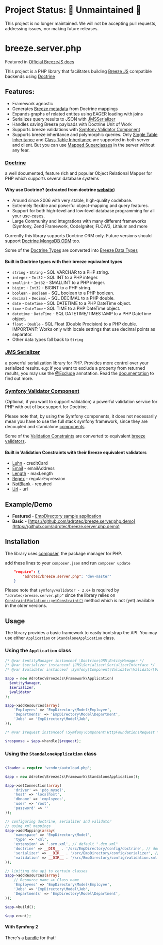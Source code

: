 # Project Status:  🚨 Unmaintained 🚨

This project is no longer maintained. We will not be accepting pull requests, addressing issues, nor making future releases.


# breeze.server.php

Featured in [Official BreezeJS docs](https://breeze.github.io/doc-samples/php-employee-directory.html)

This project is a PHP library that facilitates building [Breeze JS](http://www.breezejs.com/) compatible backends using
[Doctrine](http://www.doctrine-project.org/projects/orm.html)

## Features:

- Framework agnostic
- Generates [Breeze metadata](http://www.breezejs.com/documentation/metadata) from Doctrine mappings
- Expands graphs of related entites using EAGER loading with joins
- Serializes query results to JSON with [JMSSerializer](http://jmsyst.com/libs/serializer)
- Handles saving Breeze payloads with Doctrine Unit of Work
- Supports breeze validations with [Symfony Validator Component](http://symfony.com/components/Validator)
- Supports breeze inheritance and polymorphic queries. Only [Single Table Inheritance](http://doctrine-orm.readthedocs.org/en/latest/reference/inheritance-mapping.html#single-table-inheritance)
and [Class Table Inheritance](http://doctrine-orm.readthedocs.org/en/latest/reference/inheritance-mapping.html#class-table-inheritance) are supported in both server and client. But you can use [Mapped Superclasses](http://doctrine-orm.readthedocs.org/en/latest/reference/inheritance-mapping.html#mapped-superclasses) in the server without any fear.

### [Doctrine](http://www.doctrine-project.org/projects/orm.html)

a well documented, feature rich and popular Object Relational Mapper for PHP which supports several database systems

#### Why use Doctrine? (extracted from doctrine [website](http://www.doctrine-project.org/))
  - Around since 2006 with very stable, high-quality codebase.
  - Extremely flexible and powerful object-mapping and query features.
  - Support for both high-level and low-level database programming for all your use-cases.
  - Large Community and integrations with many different frameworks (Symfony, Zend Framework, CodeIgniter, FLOW3, Lithium and more

Currently this library supports Doctrine ORM only. Future versions should support [Doctrine MongoDB ODM](http://www.doctrine-project.org/projects/mongodb-odm.html) too.

Some of the [Doctrine Types](http://doctrine-dbal.readthedocs.org/en/latest/reference/types.html) are converted into [Breeze Data Types](http://www.breezejs.com/sites/all/apidocs/classes/DataType.html)
#### Built in Doctrine types with their breeze equivalent types

* `string` - `String` - SQL VARCHAR to a PHP string.
* `integer` - `Int32` - SQL INT to a PHP integer.
* `smallint` - `Int32` - SMALLINT to a PHP integer.
* `bigint` - `Int32` - BIGINT to a PHP string.
* `boolean` - `Boolean` - SQL boolean to a PHP boolean.
* `decimal` - `Decimal` - SQL DECIMAL to a PHP double.
* `date` - `DateTime` - SQL DATETIME to a PHP DateTime object.
* `time` - `DateTime` - SQL TIME to a PHP DateTime object.
* `datetime` - `DateTime` - SQL DATETIME/TIMESTAMP to a PHP DateTime object.
* `float` - `Double` - SQL Float (Double Precision) to a PHP double. IMPORTANT: Works only with locale settings that use decimal points as separator.
* Other data types fall back to `String`
  
### [JMS Serializer](http://jmsyst.com/libs/serializer)
 a powerful serialization library for PHP. Provides more control over your serialized results. e.g: if you want to exclude a property from returned results, you may use the [@Exclude](http://jmsyst.com/libs/serializer/master/reference/annotations#exclude) annotation. Read the [documentation](http://jmsyst.com/libs/serializer) to find out more.

### [Symfony Validator Component](http://symfony.com/components/Validator)

(Optional, if you want to support validation) a powerful validation service for PHP with out of box support for Doctrine.

Please note that, by using the Symfony components, it does not necessarily mean you have to use the full stack symfony framework, since they are decoupled and standalone [components](http://symfony.com/components).

Some of the [Validation Constraints](http://symfony.com/doc/current/reference/constraints.html) are converted to equivalent [breeze validators](http://www.breezejs.com/documentation/validation). 

#### Built in Validation Constraints with their Breeze equivalent validators

* [Luhn](http://symfony.com/doc/current/reference/constraints/Luhn.html) - creditCard
* [Email](http://symfony.com/doc/current/reference/constraints/Email.html) - emailAddress
* [Length](http://symfony.com/doc/current/reference/constraints/Length.html) - maxLength
* [Regex](http://symfony.com/doc/current/reference/constraints/Regex.html) - regularExpression
* [NotBlank](http://symfony.com/doc/current/reference/constraints/NotBlank.html) - required
* [Url](http://symfony.com/doc/current/reference/constraints/Url.html) - url



## Example/Demo

- **Featured** - [EmpDirectory sample application](https://github.com/adrotec/emp-directory)
- **Basic** - [https://github.com/adrotec/breeze.server.php.demo](https://github.com/adrotec/breeze.server.php.demo)

## Installation

The library uses [composer](https://getcomposer.org/), the package manager for PHP.

add these lines to your `composer.json` and run `composer update`

```json
    "require": {
        "adrotec/breeze.server.php": "dev-master"
    }
```

Please note that `symfony/validator - 2.6+` is required by `"adrotec/breeze.server.php"` since the library relies on [`ConstraintViolation::getConstraint()`](https://github.com/symfony/Validator/blob/master/ConstraintViolation.php#L199) method which is not (yet) available in the older versions.

## Usage

The library provides a basic framework to easily bootstrap the API. You may use either `Application` or `StandaloneApplication` class.

### Using the `Application` class

```php
/* @var $entityManager instanceof \Doctrine\ORM\EntityManager */
/* @var $serializer instanceof \JMS\Serializer\SerializerInterface */
/* @var $validator instanceof \Symfony\Component\Validator\Validator\ValidatorInterface */

$app = new Adrotec\BreezeJs\Framework\Application(
  $entityManager,
  $serializer,
  $validator
);

$app->addResources(array(
    'Employees' => 'EmpDirectory\Model\Employee',
    'Departments' => 'EmpDirectory\Model\Department',
    'Jobs' => 'EmpDirectory\Model\Job',
));

/* @var $request instanceof \Symfony\Component\HttpFoundation\Request */

$response = $app->handle($request);
```

### Using the `StandaloneApplication` class

```php

$loader = require 'vendor/autoload.php';

$app = new Adrotec\BreezeJs\Framework\StandaloneApplication();

$app->setConnection(array(
    'driver' => 'pdo_mysql',
    'host' => 'localhost',
    'dbname' => 'employees',
    'user' => 'root',
    'password' => ''
));

// configuring doctrine, serializer and validator
// using xml mappings
$app->addMapping(array(
    'namespace' => 'EmpDirectory\Model',
    'type' => 'xml',
    'extension' => '.orm.xml', // default ".dcm.xml"
    'doctrine' => __DIR__ . '/src/EmpDirectory/config/doctrine', // doctrine directory
    'serializer' => __DIR__ . '/src/EmpDirectory/config/serializer', // [optional] serializer metadata directory
    'validation' => __DIR__ . '/src/EmpDirectory/config/validation.xml', // [optional] validation file
));

// limiting the api to certain classes
$app->addResources(array(
    // Resource name => Class name
    'Employees' => 'EmpDirectory\Model\Employee',
    'Jobs' => 'EmpDirectory\Model\Job',
    'Departments' => 'EmpDirectory\Model\Department',
));

$app->build();

$app->run();

```

#### With Symfony 2

There's a [bundle](https://github.com/adrotec/AdrotecwebapiBundle) for that!
